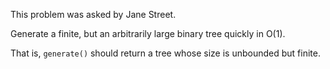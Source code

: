 This problem was asked by Jane Street.

Generate a finite, but an arbitrarily large binary tree quickly in O(1).

That is, `generate()` should return a tree whose size is unbounded but finite.

